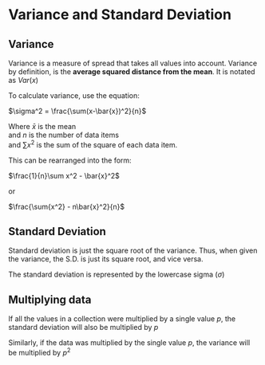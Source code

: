 # Variance and Standard Deviation

## Variance
Variance is a measure of spread that takes all values into account. Variance by definition, is the **average squared distance from the mean**. It is notated as $Var(x)$

To calculate variance, use the equation:

$\sigma^2 = \frac{\sum(x-\bar{x})^2}{n}$

Where $\bar{x}$ is the mean  
and $n$ is the number of data items  
and $\sum{x^2}$ is the sum of the square of each data item.

This can be rearranged into the form:

$\frac{1}{n}\sum x^2 - \bar{x}^2$

or 

$\frac{\sum{x^2} - n\bar{x}^2}{n}$


## Standard Deviation
Standard deviation is just the square root of the variance. Thus, when given the variance, the S.D. is just its square root, and vice versa.

The standard deviation is represented by the lowercase sigma ($\sigma$)

## Multiplying data
If all the values in a collection were multiplied by a single value $p$, the standard deviation will also be multiplied by $p$

Similarly, if the data was multiplied by the single value $p$, the variance will be multiplied by $p^2$